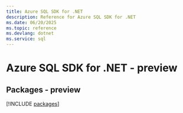 ```yaml
---
title: Azure SQL SDK for .NET
description: Reference for Azure SQL SDK for .NET
ms.date: 06/20/2025
ms.topic: reference
ms.devlang: dotnet
ms.service: sql
---
```

# Azure SQL SDK for .NET - preview
## Packages - preview
[!INCLUDE [packages](sql-index.md)]